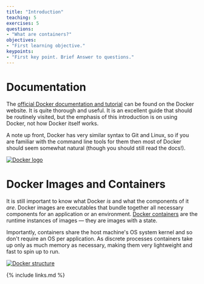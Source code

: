 ```yaml
---
title: "Introduction"
teaching: 5
exercises: 5
questions:
- "What are containers?"
objectives:
- "First learning objective."
keypoints:
- "First key point. Brief Answer to questions."
---
```


# Documentation

The [official Docker documentation and tutorial][docker-tutorial] can be found on the
Docker website.
It is quite thorough and useful.
It is an excellent guide that should be routinely visited, but the emphasis of this
introduction is on using Docker, not how Docker itself works.

A note up front, Docker has very similar syntax to Git and Linux, so if you are familiar
with the command line tools for them then most of Docker should seem somewhat natural
(though you should still read the docs!).

[![Docker logo](https://www.docker.com/sites/default/files/social/docker_twitter_share_new.png)](https://www.docker.com/)

# Docker Images and Containers

It is still important to know what Docker _is_ and what the components of it _are_.
Docker images are executables that bundle together all necessary components for an
application or an environment.
[Docker containers][docker-containers] are the runtime instances of images &mdash; they
are images with a state.

Importantly, containers share the host machine's OS system kernel and so don't require an
OS per application.
As discrete processes containers take up only as much memory as necessary, making them
very lightweight and fast to spin up to run.

[![Docker structure](https://www.docker.com/sites/default/files/styles/large/public/container-what-is-container.png)](https://www.docker.com/resources/what-container)

[docker-tutorial]: https://docs.docker.com/get-started
[docker-containers]: https://www.docker.com/resources/what-container

{% include links.md %}
